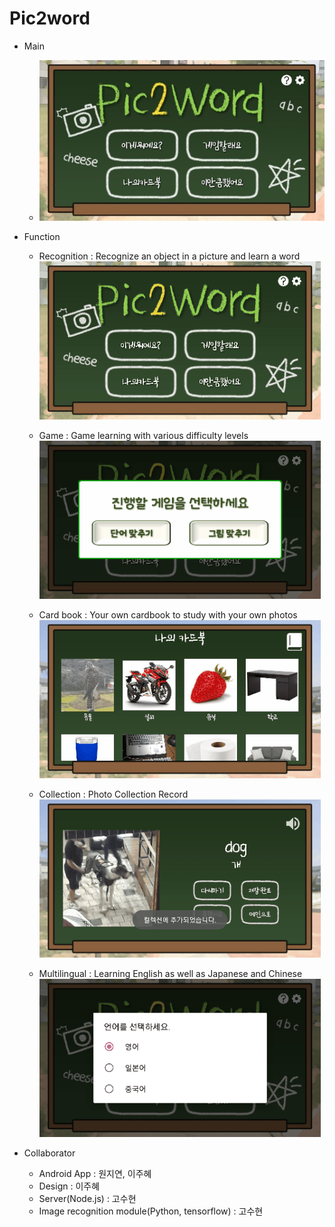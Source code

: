 # Pic2word

- Main
  - ![메인화면](screenshots/메인.jpg)

- Function
  - Recognition : Recognize an object in a picture and learn a word  
  ![이미지인식](screenshots/1.gif)

  - Game : Game learning with various difficulty levels  
  ![게임](screenshots/3.gif)

  - Card book : Your own cardbook to study with your own photos  
  ![카드북](screenshots/2.gif)

  - Collection : Photo Collection Record  
  ![컬렉션](screenshots/4.gif)

  - Multilingual : Learning English as well as Japanese and Chinese  
  ![다국어](screenshots/5.gif)

  
- Collaborator
  - Android App : 원지연, 이주혜
  - Design : 이주혜
  - Server(Node.js) : 고수현
  - Image recognition module(Python, tensorflow) : 고수현
